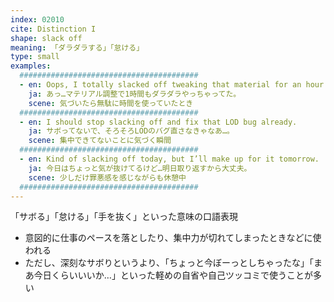 ```yaml
---
index: 02010
cite: Distinction I
shape: slack off
meaning: 「ダラダラする」「怠ける」
type: small
examples:
  ########################################
  - en: Oops, I totally slacked off tweaking that material for an hour.
    ja: あっ…マテリアル調整で1時間もダラダラやっちゃってた。
    scene: 気づいたら無駄に時間を使っていたとき
  ########################################
  - en: I should stop slacking off and fix that LOD bug already.
    ja: サボってないで、そろそろLODのバグ直さなきゃなあ…。
    scene: 集中できてないことに気づく瞬間
  ########################################
  - en: Kind of slacking off today, but I’ll make up for it tomorrow.
    ja: 今日はちょっと気が抜けてるけど…明日取り返すから大丈夫。
    scene: 少しだけ罪悪感を感じながらも休憩中
  ########################################
---
```


「サボる」「怠ける」「手を抜く」といった意味の口語表現

- 意図的に仕事のペースを落としたり、集中力が切れてしまったときなどに使われる
- ただし、深刻なサボりというより、「ちょっと今ぼーっとしちゃったな」「まあ今日くらいいいか…」といった軽めの自省や自己ツッコミで使うことが多い
